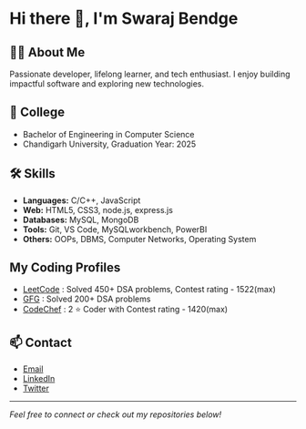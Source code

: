 # Hi there 👋, I'm Swaraj Bendge

## 👨‍🎓 About Me
Passionate developer, lifelong learner, and tech enthusiast. I enjoy building impactful software and exploring new technologies.

## 🏫 College
- Bachelor of Engineering in Computer Science
- Chandigarh University, Graduation Year: 2025

## 🛠️ Skills
- **Languages:** C/C++, JavaScript
- **Web:** HTML5, CSS3, node.js, express.js
- **Databases:** MySQL, MongoDB
- **Tools:** Git, VS Code, MySQLworkbench, PowerBI
- **Others:** OOPs, DBMS, Computer Networks, Operating System

## My Coding Profiles
- [LeetCode](https://leetcode.com/u/swaraj_bendge/) : Solved 450+ DSA problems, Contest rating - 1522(max)
- [GFG](https://www.geeksforgeeks.org/user/swarajbendge/) : Solved 200+ DSA problems
- [CodeChef](https://www.codechef.com/users/swarajbendge07) : 2 ⭐ Coder with Contest rating - 1420(max)

## 📫 Contact
- [Email](mailto:bendgeswaraj2003@gmail.com)
- [LinkedIn](https://www.linkedin.com/in/swaraj-bendge-a24555226/)
- [Twitter](https://x.com/Swaraj79358447)

---

*Feel free to connect or check out my repositories below!*

